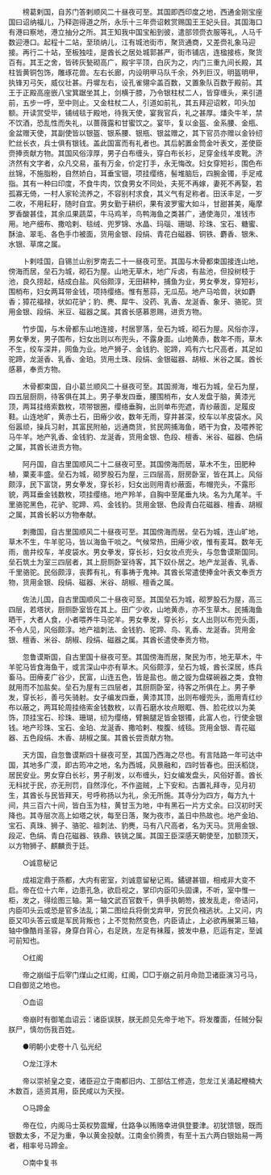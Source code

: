 <!-- { "loadSidebar": true } -->
　　榜葛剌国，自苏门答剌顺风二十昼夜可至。其国即西印度之地，西通金刚宝座国曰诏纳福儿，乃释迦得道之所，永乐十三年赍诏敕赏赐国王王妃头目。其国海口有港曰察地，港立抽分之所。其王知我中国宝船到彼，遣部领赍衣服等礼，人马千数迎港口。起程十二站，至琐纳儿，江有城池街市，聚货通商，又差赍礼象马迎接。再行二十站，至板独哇，是酋长之居处城郭甚严，街市铺店，连楹接栋，聚货百有。其王之舍，皆砖灰甃砌高广，殿宇平顶，白灰为之，内门三重九间长殿，其柱皆黄铜包饰，雕琢花兽。左右长廊，内设明甲马队千余，外列巨汉，明盔明甲，执锋刃弓矢，威仪壮甚。丹墀左右，设孔雀翎伞盖百数，又置象队百数于殿前。其王于正殿高座嵌八宝箕踞坐其上，剑横于膝，乃令银柱杖二人，皆穿缠头，来引道前，五步一呼，至中则止。又金柱杖二人，引道如前礼，其五拜迎诏敕，叩头加额。开读赏受毕，铺绒毯于殿地，待我天使，宴我官兵，礼之甚厚。燔灸牛羊，禁不饮酒，恐乱性而失礼，以蔷薇露和甘蜜饮之。宴毕，复以金盔、金系腰、金瓶、金盆赠天使，其副使皆以银盔、银系腰、银瓶、银盆赠之，其下官员亦赠以金铃纫贮丝长衣，兵士俱有银钱。盖此国富而有礼者也。其后躬置金筒金叶表文，差使臣赍捧贡献方物。其国风俗淳厚，男子白布缠头，穿白布长衫，足穿金线羊皮靴。济济然有文字者，众凡交易，虽有万金，价定打手，永无悔改。妇女穿短衫，围色布丝锦，不施脂粉，自然娇白，耳垂宝钿，项挂缨络，髻堆脑后，四腕金镯，手足戒指。其有一种曰印度，不食牛肉，饮食男女不同处，夫死不再嫁，妻死不再娶，若孤寡无倚，一村人家轮流养之，不容别村求食，其义气有足称者。田沃丰足，一岁二收，不用耘耔，随时自宜。男女勤于耕织，果有波罗蜜大如斗，甘甜甚美，庵摩罗香酸甚佳，其余瓜果蔬菜，牛马鸡羊，鸟鸭海鱼之类甚广，通使海贝，准钱市用。地产细布、撒哈剌、毯绒、兜罗锦、水晶、玛瑙、珊瑚、珍珠、宝石、糖蜜、酥油、翠毛、各色手巾被面，货用金银、段绢、青花白磁器、铜铁、麝香、银朱、水银、草席之属。 

　　卜剌哇国，自锡兰山别罗南去二十一昼夜可至。其国与木骨都束国接连山地，傍海而居，垒石为城，砌石为屋。山地无草木，地广斥卤，有盐池，但投树枝于池，良久捞起，结成白盐。风俗颇淳，无田耕种，捕鱼为业，男女拳发，穿短衫，围梢布，妇女两耳带金钱，项持缨络。惟有葱蒜，无瓜茄。地产马哈兽，状如麝香；獐花福禄，状如花驴；豹、麂、犀牛、没药、乳香、龙涎香、象牙、骆驼。货用金银、段绢、米豆、磁器之属。其酋长感慕恩赐，进贡方物。 

　　竹步国，与木骨都东山地连接，村居寥落，垒石为城，砌石为屋。风俗亦淳，男女拳发，男子围布，妇女出则以布兜头，不露身面。山地黄赤，数年不雨，草木不生，绞车深井，网鱼为业。地产狮子、金钱豹、驼蹄，鸡有六七尺高者，其足如驼蹄，龙涎香、乳香、金珀。货用土珠、段绢、金银磁器、胡椒、米谷之属。酋长感慕，奉贡方物。 

　　木骨都束国，自小葛兰顺风二十昼夜可至。其国濒海，堆石为城，垒石为屋，四五层厨厕，待客俱在其上。男子拳发四垂，腰围梢布，女人发盘于脑，黄漆光顶，两耳挂络索数枚，项带银圈，缨络垂胸，出则单布兜遮，青纱蔽面，足履皮鞋。山连地旷，黄赤土石，田瘠少收，数年无雨，穿井甚深，绞车以羊皮袋水。风俗嚣顽，操兵习射，其富民附舶，远通商货，贫民网捕海鱼，晒干为食，及喂养驼马牛羊。地产乳香、金钱豹、龙涎香，货用金银、色段、檀香、米谷、磁器、色绢之属，其酋长进贡方物。 

　　阿丹国，自古里国顺风二十二昼夜可至。其国傍海而居，草木不生，田肥种植，粟麦丰盛。垒石为城，砌罗股石为屋，三四层高，厨房卧室，皆在其上。风俗颇淳，民下富饶，男女拳发，穿长衫，妇女出则用青纱蔽面，布帽兜头，不露形貌，两耳垂金钱数枚，项挂缨络。地产羚羊，自胸中至尾垂九块。名为九尾羊。千里骆驼黑色，花驴、驼蹄、鸡、金钱豹。货用金银、色段青白花磁器、檀香、胡椒之属，其酋长躬以方物奉献。 

　　刺撒国，自古里国顺风二十昼夜可至。其国傍海而居。垒石为城，连山旷地，草木不生，牛羊驼马，皆以海鱼干啖之。气候常热，田瘠少收，惟有麦耳。数年无雨，凿井绞车，羊皮袋水。男女拳发，穿长衫，妇女妆点兜头，与忽鲁谟斯国同。垒石筑土为室三四层者，其上厨厕卧室待客，其下奴仆居之。地产龙涎香、乳香、千里骆驼。民俗颇淳，丧葬有礼，有事祷于鬼神。其酋长常遣使捧金叶表文奉贡方物，货用金银、段绢、磁器、米谷、胡椒、檀香之属。 

　　佐法儿国，自古里国顺风二十昼夜可至。其国垒石为城，砌罗股石为屋，高三四层，若塔状，厨厕卧室皆在其上。田广少收，山地黄赤，亦不生草木。民捕海鱼晒干，大者人食，小者喂养牛马驼羊。男女拳发，穿长衫，女人出则以布兜头面，不令人见，风俗颇淳。地产祖刺法、金钱豹、驼蹄、鸟、乳香、龙涎香。货用金银、檀香、米谷、胡椒、段绢、磁器之属。其酋长遣使奉贡方物。 

　　忽鲁谟斯国，自古里国十昼夜可至。其国傍海而居，聚民为市，地无草木，牛羊驼马皆食海鱼干，或言深山中亦有草木。风俗颇淳，垒石为城，酋长深居，练兵畜马。田瘠麦广谷少，民富，山连五色，皆是盐也。凿之镟为盘碟碗器之类，食物就用而不加盐矣。垒石为屋有三四层者，其厨厕卧室，待客之所俱在上。男子拳发，穿长衫，善弓矢骑射。女子编发四垂，黄漆其顶，出则布幔兜头，面用青红纱布以蔽之，两耳轮周挂络索金钱数枚，以青石磨水妆点眼眶、唇、脸花纹以为美饰，顶挂宝石、珍珠、珊瑚，纫为缨络，臂腕腿足皆金银镯，此富人也，行使金银钱。地产珍珠、宝石、金珀、龙涎香、撒哈剌、梭腹、绒毯。货用金银、青花磁器、五色段绢、木香、胡椒之属。其酋长尝贡献方物。 

　　天方国，自忽鲁谟斯四十昼夜可至，其国乃西海之尽也。有言陆路一年可达中国，其地多广漠，即古筠冲之地，名为西城，风景融和，四时皆春也。田沃稻饶，居民安业。男女穿白长衫，男子削发，以布缠头，妇女编发盘头，风俗好善。酋长无科扰于民，亦无刑罚，自然淳化，不作盗贼，上下安和。古置礼拜寺，见月初生，其酋长与民皆拜天，号呼称扬以为礼，余无所施。其寺分为四方，每方九十间，共三百六十间，皆白玉为柱，黄甘玉为地，中有黑石一片方丈余。曰汉初时天降也。其寺层次高上如塔之状，每至日落，聚为夜市，盖日中热故也。地产金珀、宝石、真珠、狮子、骆驼、祖刺法、豹麂，马有八尺高者，名为天马。货用金银、段疋、色绢、青白花磁器、铁鼎、铁铫之属。其国王臣深感天朝使至，加额顶天，以方物狮子、麒麟贡于廷。 

　　○诚意秘记 

　　成祖定鼎于燕都，大内有密室，刘诚意留秘记焉。鐍键甚锢，相戒非大变不启。帝在位十六年，边患孔急，欲启视之，掌印内臣叩头固课，不听，室中惟一柜，发之，得绘图三轴。第一轴文武百官数千，俱手执朝笏，披发乱走，帝诘问，内臣叩头云或恐是官多法乱；第二图绘兵将倒戈弃甲，穷民负襁逃状。上又问，内臣又叩头答云或是军民背叛也；上不觉勃然变色，内臣请止，上必欲再展第三轴，轴中像酷肖圣容，身穿白背心，右足跣，左足有袜履，披发中悬，厄运有定，至诚可前知也。 

　　○红阁 

　　帝之崩缢于后宰门煤山之红阁，红阁，□□于崩之前月命勋卫诸臣演习弓马，□自御览之地也。 

　　○血诏 

　　帝崩时有御笔血诏云：诸臣误朕，朕无颜见先帝于地下。将发覆面，任贼分裂朕尸，慎勿伤我百姓。 

　　●明朝小史卷十八 弘光纪 

　　○龙江浮木 

　　帝以崇祯皇之变，诸臣迎立于南都旧内、工部估工修造，忽龙江关涌起楩楠大木数百，适资其用，臣民咸以为天授。 

　　○马蹄金 

　　帝在位，内阁马士英权势震耀，仕路争以贿赂幸进俱登要津。初犹馈银，既而银数太多，不足为重，争以黄金投献。江南金价腾贵，有至十五六两白银始易一两者，相率号马蹄金。 

　　○南中复书 


